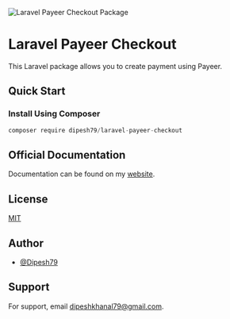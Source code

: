 ![Laravel Payeer Checkout Package](https://banners.beyondco.de/Laravel%20Payeer%20Checkout.png?theme=light&packageManager=composer+require&packageName=dipesh79%2Flaravel-payeer-checkout&pattern=architect&style=style_1&description=Laravel+Payeer+Checkout+-+A+simple+laravel+package+to+implement+payeer+checkout.&md=1&showWatermark=1&fontSize=100px&images=https%3A%2F%2Flaravel.com%2Fimg%2Flogomark.min.svg)
# Laravel Payeer Checkout

This Laravel package allows you to create payment using Payeer.

## Quick Start

### Install Using Composer
```javascript
composer require dipesh79/laravel-payeer-checkout
```
## Official Documentation

Documentation can be found on my [website](https://khanaldipesh.com.np/package/laravel-payeer-checkout).


## License

[MIT](https://choosealicense.com/licenses/mit/)


## Author

- [@Dipesh79](https://www.github.com/Dipesh79)


## Support

For support, email dipeshkhanal79@gmail.com.

